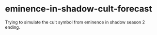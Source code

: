 # eminence-in-shadow-cult-forecast
Trying to simulate the cult symbol from eminence in shadow season 2 ending.
